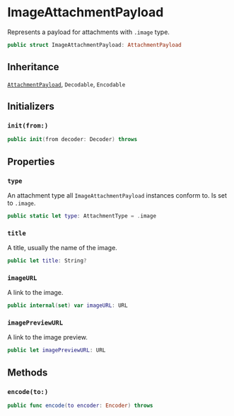 # ImageAttachmentPayload

Represents a payload for attachments with `.image` type.

``` swift
public struct ImageAttachmentPayload: AttachmentPayload 
```

## Inheritance

[`AttachmentPayload`](/AttachmentPayload), `Decodable`, `Encodable`

## Initializers

### `init(from:)`

``` swift
public init(from decoder: Decoder) throws 
```

## Properties

### `type`

An attachment type all `ImageAttachmentPayload` instances conform to. Is set to `.image`.

``` swift
public static let type: AttachmentType = .image
```

### `title`

A title, usually the name of the image.

``` swift
public let title: String?
```

### `imageURL`

A link to the image.

``` swift
public internal(set) var imageURL: URL
```

### `imagePreviewURL`

A link to the image preview.

``` swift
public let imagePreviewURL: URL
```

## Methods

### `encode(to:)`

``` swift
public func encode(to encoder: Encoder) throws 
```
